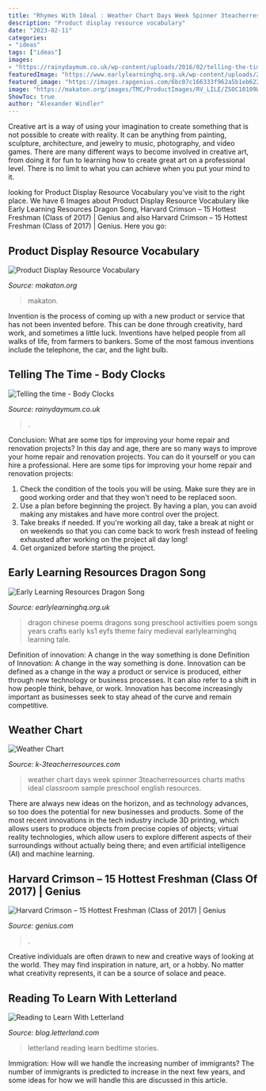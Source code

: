 ```yaml
---
title: "Rhymes With Ideal : Weather Chart Days Week Spinner 3teacherresources Charts Maths Ideal Classroom Sample Preschool English Resources"
description: "Product display resource vocabulary"
date: "2023-02-11"
categories:
- "ideas"
tags: ["ideas"]
images:
- "https://rainydaymum.co.uk/wp-content/uploads/2016/02/telling-the-time-body-clocks-facebook.jpg"
featuredImage: "https://www.earlylearninghq.org.uk/wp-content/uploads/2012/03/Can-you-see-the-dragon-prev.jpg"
featured_image: "https://images.rapgenius.com/6bc07c166333f962a5b1eb622a6db6f5.667x1000x1.jpg"
image: "https://makaton.org/images/TMC/ProductImages/RV_LILE/ZSOC10109W_3.png"
ShowToc: true
author: "Alexander Windler"
---
```



Creative art is a way of using your imagination to create something that is not possible to create with reality. It can be anything from painting, sculpture, architecture, and jewelry to music, photography, and video games. There are many different ways to become involved in creative art, from doing it for fun to learning how to create great art on a professional level. There is no limit to what you can achieve when you put your mind to it.

	

		
looking for Product Display Resource Vocabulary you've visit to the right place. We have 6 Images about Product Display Resource Vocabulary like Early Learning Resources Dragon Song, Harvard Crimson – 15 Hottest Freshman (Class of 2017) | Genius and also Harvard Crimson – 15 Hottest Freshman (Class of 2017) | Genius. Here you go:
		
    
## Product Display Resource Vocabulary

<img loading=lazy src="https://makaton.org/images/TMC/ProductImages/RV_LILE/ZSOC10109W_3.png" onerror="this.onerror=null;this.src='https://tse1.mm.bing.net/th?id=OIP.ieFuWrfr9MGx4VsUA_3dxAHaHa&amp;pid=15.1';" alt="Product Display Resource Vocabulary">

_Source: makaton.org_

>makaton. 

	

Invention is the process of coming up with a new product or service that has not been invented before. This can be done through creativity, hard work, and sometimes a little luck. Inventions have helped people from all walks of life, from farmers to bankers. Some of the most famous inventions include the telephone, the car, and the light bulb.

    
## Telling The Time - Body Clocks

<img loading=lazy src="https://rainydaymum.co.uk/wp-content/uploads/2016/02/telling-the-time-body-clocks-facebook.jpg" onerror="this.onerror=null;this.src='https://tse3.mm.bing.net/th?id=OIP.B6WT7Dh6ZtG8drQ5M2Lg7gHaD4&amp;pid=15.1';" alt="Telling the time - Body Clocks">

_Source: rainydaymum.co.uk_

>. 

	

Conclusion: What are some tips for improving your home repair and renovation projects?
In this day and age, there are so many ways to improve your home repair and renovation projects. You can do it yourself or you can hire a professional. Here are some tips for improving your home repair and renovation projects: 
1. Check the condition of the tools you will be using. Make sure they are in good working order and that they won't need to be replaced soon. 
2. Use a plan before beginning the project. By having a plan, you can avoid making any mistakes and have more control over the project. 
3. Take breaks if needed. If you're working all day, take a break at night or on weekends so that you can come back to work fresh instead of feeling exhausted after working on the project all day long! 
4. Get organized before starting the project.

    
## Early Learning Resources Dragon Song

<img loading=lazy src="https://www.earlylearninghq.org.uk/wp-content/uploads/2012/03/Can-you-see-the-dragon-prev.jpg" onerror="this.onerror=null;this.src='https://tse4.mm.bing.net/th?id=OIP.vs0q-gKgh9DoHohCeDCiTAAAAA&amp;pid=15.1';" alt="Early Learning Resources Dragon Song">

_Source: earlylearninghq.org.uk_

>dragon chinese poems dragons song preschool activities poem songs years crafts early ks1 eyfs theme fairy medieval earlylearninghq learning tale. 

	

Definition of innovation: A change in the way something is done
Definition of Innovation: A change in the way something is done. Innovation can be defined as a change in the way a product or service is produced, either through new technology or business processes. It can also refer to a shift in how people think, behave, or work. Innovation has become increasingly important as businesses seek to stay ahead of the curve and remain competitive.

    
## Weather Chart

<img loading=lazy src="https://k-3teacherresources.com/wp-content/uploads/2015/03/weather-chart_Page_1.jpg" onerror="this.onerror=null;this.src='https://tse4.mm.bing.net/th?id=OIP.XPAHH4ZqrGTN8xMNn1HnvwAAAA&amp;pid=15.1';" alt="Weather Chart">

_Source: k-3teacherresources.com_

>weather chart days week spinner 3teacherresources charts maths ideal classroom sample preschool english resources. 

	

There are always new ideas on the horizon, and as technology advances, so too does the potential for new businesses and products. Some of the most recent innovations in the tech industry include 3D printing, which allows users to produce objects from precise copies of objects; virtual reality technologies, which allow users to explore different aspects of their surroundings without actually being there; and even artificial intelligence (AI) and machine learning.

    
## Harvard Crimson – 15 Hottest Freshman (Class Of 2017) | Genius

<img loading=lazy src="https://images.rapgenius.com/6bc07c166333f962a5b1eb622a6db6f5.667x1000x1.jpg" onerror="this.onerror=null;this.src='https://tse3.mm.bing.net/th?id=OIP.GdNW82ltUXy2eQ397hgnoQHaLG&amp;pid=15.1';" alt="Harvard Crimson – 15 Hottest Freshman (Class of 2017) | Genius">

_Source: genius.com_

>. 

	

Creative individuals are often drawn to new and creative ways of looking at the world. They may find inspiration in nature, art, or a hobby. No matter what creativity represents, it can be a source of solace and peace.

    
## Reading To Learn With Letterland

<img loading=lazy src="https://static.wixstatic.com/media/c1a5d9_8a15b8fad53b4cc7911bc0639874069d~mv2_d_2632_3331_s_4_2.jpg/v1/fill/w_1000,h_1266,al_c,q_90,usm_0.66_1.00_0.01/c1a5d9_8a15b8fad53b4cc7911bc0639874069d~mv2_d_2632_3331_s_4_2.jpg" onerror="this.onerror=null;this.src='https://tse2.mm.bing.net/th?id=OIP.Y_raS33Jw9EVAZ4lp74urgHaJY&amp;pid=15.1';" alt="Reading to Learn With Letterland">

_Source: blog.letterland.com_

>letterland reading learn bedtime stories. 

	

Immigration: How will we handle the increasing number of immigrants?
The number of immigrants is predicted to increase in the next few years, and some ideas for how we will handle this are discussed in this article.

